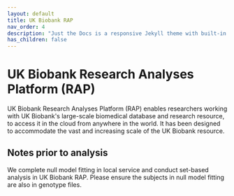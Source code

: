 ```yaml
---
layout: default
title: UK Biobank RAP
nav_order: 4
description: "Just the Docs is a responsive Jekyll theme with built-in search that is easily customizable and hosted on GitHub Pages."
has_children: false
---
```


# UK Biobank Research Analyses Platform (RAP)

UK Biobank Research Analyses Platform (RAP) enables researchers working with UK Biobank's large-scale biomedical database and research resource, to access it in the cloud from anywhere in the world. It has been designed to accommodate the vast and increasing scale of the UK Biobank resource.

## Notes prior to analysis

We complete null model fitting in local service and conduct set-based analysis in UK Biobank RAP. Please ensure the subjects in null model fitting are also in genotype files.
